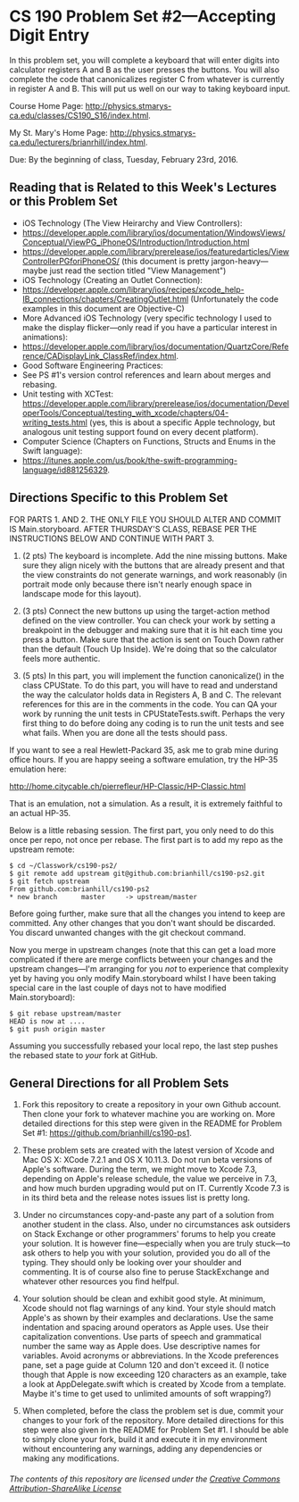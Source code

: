 # CS 190 Problem Set #2&mdash;Accepting Digit Entry

In this problem set, you will complete a keyboard that will enter digits into calculator registers A and B as the user presses the buttons. You will also complete the code that canonicalizes register C from whatever is currently in register A and B. This will put us well on our way to taking keyboard input.

Course Home Page: http://physics.stmarys-ca.edu/classes/CS190_S16/index.html.

My St. Mary's Home Page: http://physics.stmarys-ca.edu/lecturers/brianrhill/index.html.

Due: By the beginning of class, Tuesday, February 23rd, 2016.

## Reading that is Related to this Week's Lectures or this Problem Set

* iOS Technology (The View Heirarchy and View Controllers):
 * https://developer.apple.com/library/ios/documentation/WindowsViews/Conceptual/ViewPG_iPhoneOS/Introduction/Introduction.html
 * https://developer.apple.com/library/prerelease/ios/featuredarticles/ViewControllerPGforiPhoneOS/ (this document is pretty jargon-heavy&mdash;maybe just read the section titled "View Management")
* iOS Technology (Creating an Outlet Connection):
 * https://developer.apple.com/library/ios/recipes/xcode_help-IB_connections/chapters/CreatingOutlet.html (Unfortunately the code examples in this document are Objective-C)
* More Advanced iOS Technology (very specific technology I used to make the display flicker&mdash;only read if you have a particular interest in animations):
 * https://developer.apple.com/library/ios/documentation/QuartzCore/Reference/CADisplayLink_ClassRef/index.html.
* Good Software Engineering Practices:
 * See PS #1's version control references and learn about merges and rebasing.
 * Unit testing with XCTest: https://developer.apple.com/library/prerelease/ios/documentation/DeveloperTools/Conceptual/testing_with_xcode/chapters/04-writing_tests.html (yes, this is about a specific Apple technology, but analogous unit testing support found on every decent platform).
* Computer Science (Chapters on Functions, Structs and Enums in the Swift language):
 * https://itunes.apple.com/us/book/the-swift-programming-language/id881256329.

## Directions Specific to this Problem Set

FOR PARTS 1. AND 2. THE ONLY FILE YOU SHOULD ALTER AND COMMIT IS Main.storyboard. AFTER THURSDAY'S CLASS, REBASE PER THE INSTRUCTIONS BELOW AND CONTINUE WITH PART 3.

1. (2 pts) The keyboard is incomplete. Add the nine missing buttons. Make sure they align nicely with the buttons that are already present and that the view constraints do not generate warnings, and work reasonably (in portrait mode only because there isn't nearly enough space in landscape mode for this layout).

2. (3 pts) Connect the new buttons up using the target-action method defined on the view controller. You can check your work by setting a breakpoint in the debugger and making sure that it is hit each time you press a button. Make sure that the action is sent on Touch Down rather than the default (Touch Up Inside). We're doing that so the calculator feels more authentic.

3. (5 pts) In this part, you will implement the function canonicalize() in the class CPUState. To do this part, you will have to read and understand the way the calculator holds data in Registers A, B and C. The relevant references for this are in the comments in the code. You can QA your work by running the unit tests in CPUStateTests.swift. Perhaps the very first thing to do before doing any coding is to run the unit tests and see what fails. When you are done all the tests should pass.

If you want to see a real Hewlett-Packard 35, ask me to grab mine during office hours. If you are happy seeing a software emulation, try the HP-35 emulation here:

http://home.citycable.ch/pierrefleur/HP-Classic/HP-Classic.html

That is an emulation, not a simulation. As a result, it is extremely faithful to an actual HP-35.

Below is a little rebasing session.  The first part, you only need to do this once per repo, not once per rebase. The first part is to add my repo as the upstream remote:

    $ cd ~/Classwork/cs190-ps2/
    $ git remote add upstream git@github.com:brianhill/cs190-ps2.git
    $ git fetch upstream 
    From github.com:brianhill/cs190-ps2
    * new branch      master     -> upstream/master

Before going further, make sure that all the changes you intend to keep are committed. Any other changes that you don't want should be discarded. You discard unwanted changes with the git checkout command.

Now you merge in upstream changes (note that this can get a load more complicated if there are merge conflicts between your changes and the upstream changes&mdash;I'm arranging for you _not_ to experience that complexity yet by having you only modify Main.storyboard whilst I have been taking special care in the last couple of days not to have modified Main.storyboard):

    $ git rebase upstream/master
    HEAD is now at ....
    $ git push origin master

Assuming you successfully rebased your local repo, the last step pushes the rebased state to _your_ fork at GitHub.

## General Directions for all Problem Sets

1. Fork this repository to create a repository in your own Github account. Then clone your fork to whatever machine you are working on. More detailed directions for this step were given in the README for Problem Set #1: https://github.com/brianhill/cs190-ps1.

2. These problem sets are created with the latest version of Xcode and Mac OS X: XCode 7.2.1 and OS X 10.11.3. Do not run beta versions of Apple's software. During the term, we might move to Xcode 7.3, depending on Apple's release schedule, the value we perceive in 7.3, and how much burden upgrading would put on IT. Currently Xcode 7.3 is in its third beta and the release notes issues list is pretty long.

3. Under no circumstances copy-and-paste any part of a solution from another student in the class. Also, under no circumstances ask outsiders on Stack Exchange or other programmers' forums to help you create your solution. It is however fine&mdash;especially when you are truly stuck&mdash;to ask others to help you with your solution, provided you do all of the typing. They should only be looking over your shoulder and commenting. It is of course also fine to peruse StackExchange and whatever other resources you find helfpul.

4. Your solution should be clean and exhibit good style. At minimum, Xcode should not flag warnings of any kind. Your style should match Apple's as shown by their examples and declarations. Use the same indentation and spacing around operators as Apple uses. Use their capitalization conventions. Use parts of speech and grammatical number the same way as Apple does.  Use descriptive names for variables. Avoid acronyms or abbreviations. In the Xcode preferences pane, set a page guide at Column 120 and don't exceed it. (I notice though that Apple is now exceeding 120 characters as an example, take a look at AppDelegate.swift which is created by Xcode from a template. Maybe it's time to get used to unlimited amounts of soft wrapping?)

5. When completed, before the class the problem set is due, commit your changes to your fork of the repository. More detailed directions for this step were also given in the README for Problem Set #1. I should be able to simply clone your fork, build it and execute it in my environment without encountering any warnings, adding any dependencies or making any modifications.

###### _The contents of this repository are licensed under the_ [Creative Commons Attribution-ShareAlike License](http://creativecommons.org/licenses/by-sa/3.0/)

